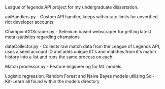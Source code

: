 League of legends API project for my undergraduate dissertation.

apiHandlers.py - Custom API handler, keeps within rate limits for unverified riot developer accounts

ChampionGGScraper.py - Selenium based webscraper for getting latest meta-statistics regarding champions

dataCollector.py - Collects raw match data from the League of Legends API, uses a seed account ID and adds unique ID's and matches from it's match history into a list and runs the same process on each. 

Match processor.py - Feature engineering for ML models

Logistic regression, Random Forest and Naive Bayes models utilizing Sci-Kit-Learn all found within the models directory
